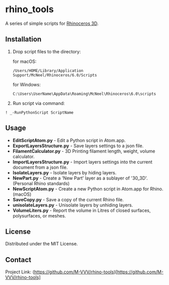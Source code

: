 # rhino_tools

A series of simple scripts for [Rhinoceros 3D](https://www.rhino3d.com).


## Installation


1. Drop script files to the directory:

    for macOS:
    ```
    /Users/HOME/Library/Application Support/McNeel/Rhinoceros/6.0/Scripts
    ```
    for Windows:

    ```
    C:\Users\UserName\AppData\Roaming\McNeel\Rhinoceros\6.0\scripts
    ```

2. Run script via command:
```
! _-RunPythonScript ScriptName

```
## Usage

- **EditScriptAtom.py** - Edit a Python script in Atom.app.
- **ExportLayersStructure.py** - Save layers settings to a json file.
- **FilamentCalculator.py** - 3D Printing filament length, weight, volume calculator.
- **ImportLayersStructure.py** - Import layers settings into the current document from a json file.
- **IsolateLayers.py** - Isolate layers by hiding layers.
- **NewPart.py** - Create a 'New Part' layer as a sublayer of '30_3D'. (Personal Rhino standards)
- **NewScriptAtom.py** - Create a new Python script in Atom.app for Rhino. (macOS)
- **SaveCopy.py** - Save a copy of the current Rhino file.
- **unisolateLayers.py** - Unisolate layers by unhiding layers.
- **VolumeLiters.py** - Report the volume in Litres of closed surfaces, polysurfaces, or meshes.

## License

Distributed under the MIT License.

## Contact

Project Link: (https://github.com/M-VVV/rhino-tools)[https://github.com/M-VVV/rhino-tools]
